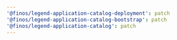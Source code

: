 ```yaml
---
'@finos/legend-application-catalog-deployment': patch
'@finos/legend-application-catalog-bootstrap': patch
'@finos/legend-application-catalog': patch
---
```

